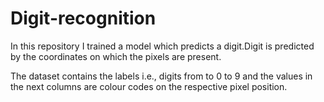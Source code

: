# Digit-recognition

In this repository I trained a model which predicts a digit.Digit is predicted by the coordinates on which the pixels are present.

The dataset contains the labels i.e., digits from to 0 to 9 and the values in the next columns are colour codes on the respective pixel position.
